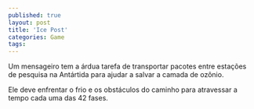```yaml
---
published: true
layout: post
title: 'Ice Post'
categories: Game
tags: 
---
```

Um mensageiro tem a árdua tarefa de transportar pacotes entre estações de pesquisa na Antártida para ajudar a salvar a camada de ozônio.

Ele deve enfrentar o frio e os obstáculos do caminho para atravessar a tempo cada uma das 42 fases.


